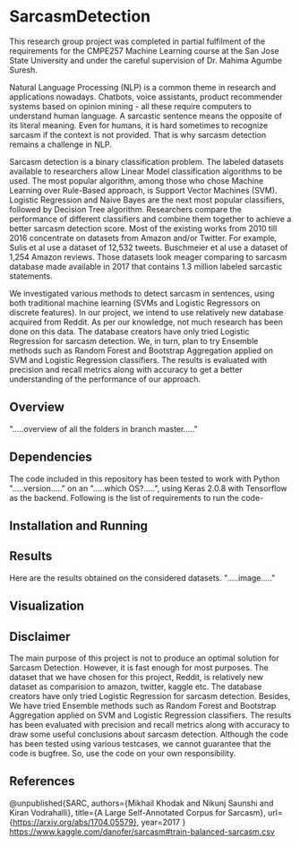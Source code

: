 # SarcasmDetection
This research group project was completed in partial fulfilment of the requirements for the CMPE257 Machine Learning course at the San Jose State University and under the careful supervision of Dr. Mahima Agumbe Suresh.<br />

Natural Language Processing (NLP) is a common theme in research and applications nowadays. Chatbots, voice assistants, product recommender systems based on opinion mining - all these require computers to understand human language. A sarcastic sentence means the opposite of its literal meaning. Even for humans, it is hard sometimes to recognize sarcasm if the context is not provided.  That is why sarcasm detection remains a challenge in NLP.<br />

Sarcasm detection is a binary classification problem. The labeled datasets available to researchers allow Linear Model classification algorithms to be used. The most popular algorithm, among those who chose Machine Learning over Rule-Based approach, is Support Vector Machines (SVM). Logistic Regression and Naive Bayes are the next most popular classifiers, followed by Decision Tree algorithm. Researchers compare the performance of different classifiers and combine them together to achieve a better sarcasm detection score. Most of the existing works from 2010 till 2016 concentrate on datasets from Amazon and/or Twitter. For example, Sulis et al use a dataset of 12,532 tweets. Buschmeier et al use a dataset of 1,254 Amazon reviews. Those datasets look meager comparing to sarcasm database made available in 2017 that contains 1.3 million labeled sarcastic statements.<br />

We investigated various methods to detect sarcasm in sentences, using both traditional machine learning (SVMs and Logistic Regressors on discrete features). In our project, we intend to use relatively new database acquired from Reddit. As per our knowledge, not much research has been done on this data. The database creators have only tried Logistic Regression for sarcasm detection. We, in turn, plan to try Ensemble methods such as Random Forest and Bootstrap Aggregation applied on SVM and Logistic Regression classifiers. The results is evaluated with precision and recall metrics along with accuracy to get a better understanding of the performance of our approach.

## Overview
".....overview of all the folders in branch master....."

## Dependencies
The code included in this repository has been tested to work with Python ".....version....." on an ".....which OS?.....", using Keras 2.0.8 with Tensorflow as the backend. Following is the list of requirements to run the code-


## Installation and Running

## Results
Here are the results obtained on the considered datasets.
".....image....."

## Visualization

## Disclaimer
The main purpose of this project is not to produce an optimal solution for Sarcasm Detection. However, it is fast enough for most purposes. The dataset that we have chosen for this project, Reddit, is relatively new dataset as comparision to amazon, twitter, kaggle etc. The database creators have only tried Logistic Regression for sarcasm detection. Besides, We have tried Ensemble methods such as Random Forest and Bootstrap Aggregation applied on SVM and Logistic Regression classifiers. The results has been evaluated with precision and recall metrics along with accuracy to draw some useful conclusions about sarcasm detection. Although the code has been tested using various testcases, we cannot guarantee that the code is bugfree. So, use the code on your own responsibility.

## References

@unpublished{SARC,
  authors={Mikhail Khodak and Nikunj Saunshi and Kiran Vodrahalli},
  title={A Large Self-Annotated Corpus for Sarcasm},
  url={https://arxiv.org/abs/1704.05579},
  year=2017
}
https://www.kaggle.com/danofer/sarcasm#train-balanced-sarcasm.csv
